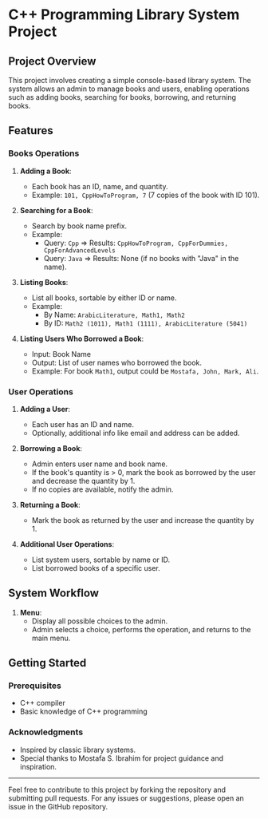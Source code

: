 # C++ Programming Library System Project

## Project Overview

This project involves creating a simple console-based library system. The system allows an admin to manage books and users, enabling operations such as adding books, searching for books, borrowing, and returning books. 

## Features

### Books Operations

1. **Adding a Book**:
   - Each book has an ID, name, and quantity.
   - Example: `101, CppHowToProgram, 7` (7 copies of the book with ID 101).

2. **Searching for a Book**:
   - Search by book name prefix.
   - Example: 
     - Query: `Cpp` ⇒ Results: `CppHowToProgram, CppForDummies, CppForAdvancedLevels`
     - Query: `Java` ⇒ Results: None (if no books with "Java" in the name).

3. **Listing Books**:
   - List all books, sortable by either ID or name.
   - Example:
     - By Name: `ArabicLiterature, Math1, Math2`
     - By ID: `Math2 (1011), Math1 (1111), ArabicLiterature (5041)`

4. **Listing Users Who Borrowed a Book**:
   - Input: Book Name
   - Output: List of user names who borrowed the book.
   - Example: For book `Math1`, output could be `Mostafa, John, Mark, Ali`.

### User Operations

1. **Adding a User**:
   - Each user has an ID and name.
   - Optionally, additional info like email and address can be added.

2. **Borrowing a Book**:
   - Admin enters user name and book name.
   - If the book's quantity is > 0, mark the book as borrowed by the user and decrease the quantity by 1.
   - If no copies are available, notify the admin.

3. **Returning a Book**:
   - Mark the book as returned by the user and increase the quantity by 1.

4. **Additional User Operations**:
   - List system users, sortable by name or ID.
   - List borrowed books of a specific user.

## System Workflow

1. **Menu**:
   - Display all possible choices to the admin.
   - Admin selects a choice, performs the operation, and returns to the main menu.

## Getting Started

### Prerequisites

- C++ compiler
- Basic knowledge of C++ programming
### Acknowledgments

- Inspired by classic library systems.
- Special thanks to Mostafa S. Ibrahim for project guidance and inspiration.
  
---

Feel free to contribute to this project by forking the repository and submitting pull requests. For any issues or suggestions, please open an issue in the GitHub repository.

